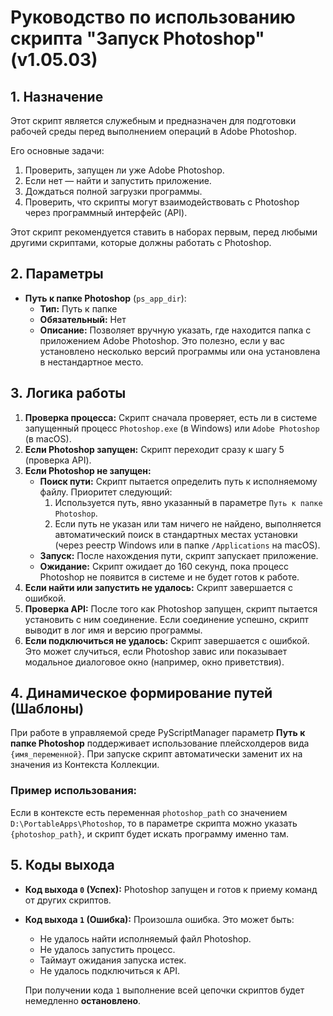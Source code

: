 # Руководство по использованию скрипта "Запуск Photoshop" (v1.05.03)

## 1. Назначение

Этот скрипт является служебным и предназначен для подготовки рабочей среды перед выполнением операций в Adobe Photoshop.

Его основные задачи:
1.  Проверить, запущен ли уже Adobe Photoshop.
2.  Если нет — найти и запустить приложение.
3.  Дождаться полной загрузки программы.
4.  Проверить, что скрипты могут взаимодействовать с Photoshop через программный интерфейс (API).

Этот скрипт рекомендуется ставить в наборах первым, перед любыми другими скриптами, которые должны работать с Photoshop.

## 2. Параметры

-   **Путь к папке Photoshop** (`ps_app_dir`):
    -   **Тип:** Путь к папке
    -   **Обязательный:** Нет
    -   **Описание:** Позволяет вручную указать, где находится папка с приложением Adobe Photoshop. Это полезно, если у вас установлено несколько версий программы или она установлена в нестандартное место.

## 3. Логика работы

1.  **Проверка процесса:** Скрипт сначала проверяет, есть ли в системе запущенный процесс `Photoshop.exe` (в Windows) или `Adobe Photoshop` (в macOS).
2.  **Если Photoshop запущен:** Скрипт переходит сразу к шагу 5 (проверка API).
3.  **Если Photoshop не запущен:**
    -   **Поиск пути:** Скрипт пытается определить путь к исполняемому файлу. Приоритет следующий:
        1.  Используется путь, явно указанный в параметре `Путь к папке Photoshop`.
        2.  Если путь не указан или там ничего не найдено, выполняется автоматический поиск в стандартных местах установки (через реестр Windows или в папке `/Applications` на macOS).
    -   **Запуск:** После нахождения пути, скрипт запускает приложение.
    -   **Ожидание:** Скрипт ожидает до 160 секунд, пока процесс Photoshop не появится в системе и не будет готов к работе.
4.  **Если найти или запустить не удалось:** Скрипт завершается с ошибкой.
5.  **Проверка API:** После того как Photoshop запущен, скрипт пытается установить с ним соединение. Если соединение успешно, скрипт выводит в лог имя и версию программы.
6.  **Если подключиться не удалось:** Скрипт завершается с ошибкой. Это может случиться, если Photoshop завис или показывает модальное диалоговое окно (например, окно приветствия).

## 4. Динамическое формирование путей (Шаблоны)

При работе в управляемой среде PyScriptManager параметр **Путь к папке Photoshop** поддерживает использование плейсхолдеров вида `{имя_переменной}`. При запуске скрипт автоматически заменит их на значения из Контекста Коллекции.

### Пример использования:
Если в контексте есть переменная `photoshop_path` со значением `D:\PortableApps\Photoshop`, то в параметре скрипта можно указать `{photoshop_path}`, и скрипт будет искать программу именно там.

## 5. Коды выхода

-   **Код выхода `0` (Успех):** Photoshop запущен и готов к приему команд от других скриптов.
-   **Код выхода `1` (Ошибка):** Произошла ошибка. Это может быть:
    -   Не удалось найти исполняемый файл Photoshop.
    -   Не удалось запустить процесс.
    -   Таймаут ожидания запуска истек.
    -   Не удалось подключиться к API.

    При получении кода `1` выполнение всей цепочки скриптов будет немедленно **остановлено**.